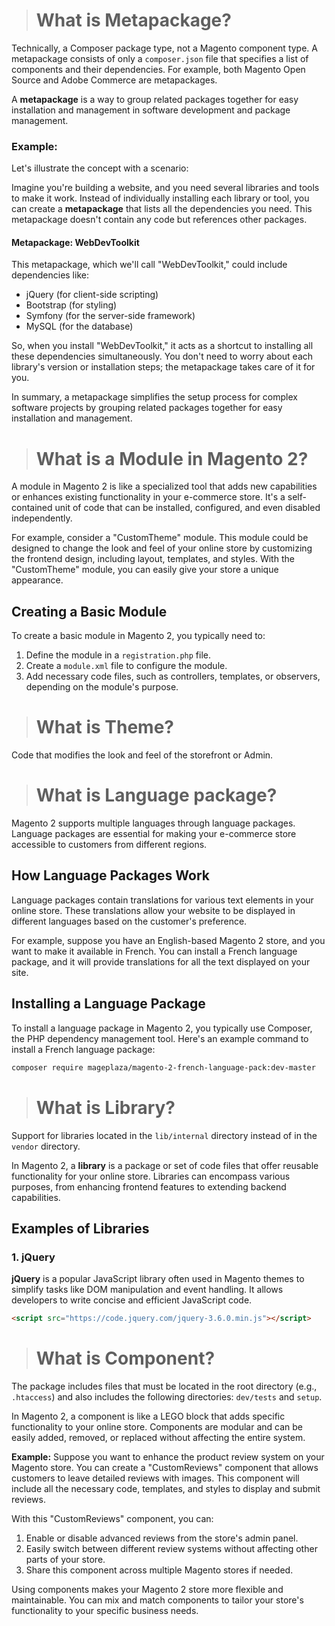 > # What is Metapackage?

 Technically, a Composer package type, not a Magento component type. A metapackage consists of only a `composer.json` file that specifies a list of components and their dependencies. For example, both Magento Open Source and Adobe Commerce are metapackages.

A **metapackage** is a way to group related packages together for easy installation and management in software development and package management.

### Example:

Let's illustrate the concept with a scenario:

Imagine you're building a website, and you need several libraries and tools to make it work. Instead of individually installing each library or tool, you can create a **metapackage** that lists all the dependencies you need. This metapackage doesn't contain any code but references other packages.

#### Metapackage: WebDevToolkit

This metapackage, which we'll call "WebDevToolkit," could include dependencies like:

- jQuery (for client-side scripting)
- Bootstrap (for styling)
- Symfony (for the server-side framework)
- MySQL (for the database)

So, when you install "WebDevToolkit," it acts as a shortcut to installing all these dependencies simultaneously. You don't need to worry about each library's version or installation steps; the metapackage takes care of it for you.

In summary, a metapackage simplifies the setup process for complex software projects by grouping related packages together for easy installation and management.



> # What is a Module in Magento 2?

A module in Magento 2 is like a specialized tool that adds new capabilities or enhances existing functionality in your e-commerce store. It's a self-contained unit of code that can be installed, configured, and even disabled independently.

For example, consider a "CustomTheme" module. This module could be designed to change the look and feel of your online store by customizing the frontend design, including layout, templates, and styles. With the "CustomTheme" module, you can easily give your store a unique appearance.

## Creating a Basic Module

To create a basic module in Magento 2, you typically need to:

1. Define the module in a `registration.php` file.
2. Create a `module.xml` file to configure the module.
3. Add necessary code files, such as controllers, templates, or observers, depending on the module's purpose.


> # What is Theme?

Code that modifies the look and feel of the storefront or Admin.


> # What is Language package?

Magento 2 supports multiple languages through language packages. Language packages are essential for making your e-commerce store accessible to customers from different regions.

## How Language Packages Work

Language packages contain translations for various text elements in your online store. These translations allow your website to be displayed in different languages based on the customer's preference.

For example, suppose you have an English-based Magento 2 store, and you want to make it available in French. You can install a French language package, and it will provide translations for all the text displayed on your site.

## Installing a Language Package

To install a language package in Magento 2, you typically use Composer, the PHP dependency management tool. Here's an example command to install a French language package:

```bash
composer require mageplaza/magento-2-french-language-pack:dev-master
```


> # What is Library?

Support for libraries located in the `lib/internal` directory instead of in the `vendor` directory.

In Magento 2, a **library** is a package or set of code files that offer reusable functionality for your online store. Libraries can encompass various purposes, from enhancing frontend features to extending backend capabilities.

## Examples of Libraries

### 1. jQuery

**jQuery** is a popular JavaScript library often used in Magento themes to simplify tasks like DOM manipulation and event handling. It allows developers to write concise and efficient JavaScript code.

```html
<script src="https://code.jquery.com/jquery-3.6.0.min.js"></script>
```


> # What is Component?

The package includes files that must be located in the root directory (e.g., `.htaccess`) and also includes the following directories: `dev/tests` and `setup`.

In Magento 2, a component is like a LEGO block that adds specific functionality to your online store. Components are modular and can be easily added, removed, or replaced without affecting the entire system.

**Example:**
Suppose you want to enhance the product review system on your Magento store. You can create a "CustomReviews" component that allows customers to leave detailed reviews with images. This component will include all the necessary code, templates, and styles to display and submit reviews.

With this "CustomReviews" component, you can:

1. Enable or disable advanced reviews from the store's admin panel.
2. Easily switch between different review systems without affecting other parts of your store.
3. Share this component across multiple Magento stores if needed.

Using components makes your Magento 2 store more flexible and maintainable. You can mix and match components to tailor your store's functionality to your specific business needs.

